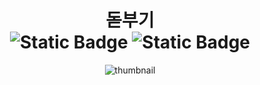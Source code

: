 <div align="center">
  <h1>
  돋부기
<div align="center"><a target="_blank" href="https://chromewebstore.google.com/detail/hsu-%EB%8F%8B%EB%B6%80%EA%B8%B0-%F0%9F%94%8E/fbhdnbombekihdhjcfiimiibfmikghch"><img alt="Static Badge" src="https://img.shields.io/badge/Chrome_Web_Store-v3.1.15-%234285F4?style=plastic&logo=chromewebstore&logoColor=white&labelColor=black" style="display:inline-block;"></a>
  <img alt="Static Badge" src="https://img.shields.io/badge/license-Apache--2.0-%2300465B?style=plastic&labelColor=black" style="display:inline-block;">
</div>
  </h1>
</div>
<div align="center">
  <img src="https://github.com/user-attachments/assets/879f1d30-d720-43db-839a-e3869d060fda" alt="thumbnail">
</div><br/><br/><br/>
